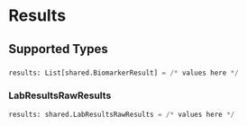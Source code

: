 # Results


## Supported Types

### 

```python
results: List[shared.BiomarkerResult] = /* values here */
```

### LabResultsRawResults

```python
results: shared.LabResultsRawResults = /* values here */
```

